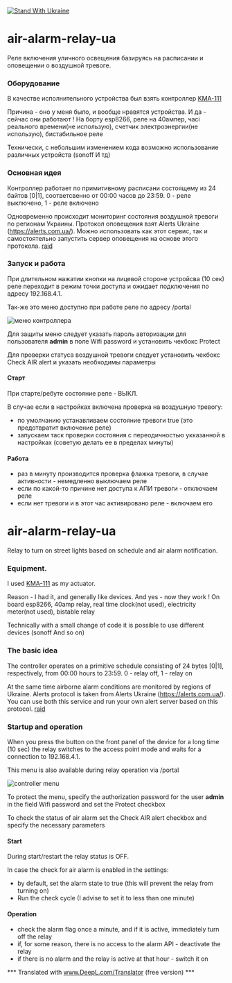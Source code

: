 [![Stand With Ukraine](https://raw.githubusercontent.com/vshymanskyy/StandWithUkraine/main/banner-direct-single.svg)](https://stand-with-ukraine.pp.ua/)

# air-alarm-relay-ua

Реле включения уличного освещения базируясь на расписании и оповещении о воздушной тревоге.

### Оборудование
В качестве исполнительного устройства был взять контроллер [KMA-111](https://www.bakler.com.ua/shop/wifi_energy_counter/kma_111_40_cn.html)

Причина - оно у меня было, и вообще нравятся устройства. И да - сейчас они работают !
На борту esp8266, реле на 40ампер, часі реального времени(не использую), счетчик электроэнергии(не использую), бистабильное реле

Технически, с небольшим изменением кода возможно использование различных устройств (sonoff И тд)


### Основная идея 
Контроллер работает по примитивному расписани состоящему из 24 байтов [0|1], соответсвенно от 00:00 часов до 23:59. 0 - реле выключено, 1 - реле включено

Одновременно происходит мониторинг состояния воздушной тревоги по регионам Украины.
Протокол оповещения взят Alerts Ukraine (https://alerts.com.ua/). Можно использовать как этот сервис, так и самостоятельно запустить сервер оповещения на основе этого протокола. [raid](https://github.com/and3rson/raid)


### Запуск и работа
При длительном нажатии кнопки на лицевой стороне устройсва (10 сек) реле переходит в режим точки доступа и ожидает подключения по адресу 192.168.4.1.

Так-же это меню доступно при работе реле по адресу /portal

![меню контроллера](https://github.com/sshumov/air-alarm-relay-ua/raw/master/img/airrelay.png)

Для защиты меню следует указать пароль авторизации для пользователя **admin** в поле Wifi password и установить чекбокс Protect

Для проверки статуса воздушной тревоги следует установить чекбокс Check AIR alert и указать необходимы параметры

#### Старт

При старте/ребуте состояние реле - ВЫКЛ.

В случае если в настройках включена проверка на воздушную тревогу:
- по умолчанию устанавливаем состояние тревоги true (это предотвратит включение реле)
- запускаем таск проверки состояния с переодичностью укказанной в настройках (советую делать ее в пределах минуты)

#### Работа
- раз в минуту производится проверка флажка тревоги, в случае активности - немедленно выключаем реле
- если по какой-то причине нет доступа к АПИ тревоги - отключаем реле 
- если нет тревоги и в этот час активировано реле - включаем его




# air-alarm-relay-ua

Relay to turn on street lights based on schedule and air alarm notification.

### Equipment.
I used [KMA-111](https://www.bakler.com.ua/shop/wifi_energy_counter/kma_111_40_cn.html) as my actuator.

Reason - I had it, and generally like devices. And yes - now they work !
On board esp8266, 40amp relay, real time clock(not used), electricity meter(not used), bistable relay

Technically with a small change of code it is possible to use different devices (sonoff And so on)


### The basic idea 
The controller operates on a primitive schedule consisting of 24 bytes [0|1], respectively, from 00:00 hours to 23:59. 0 - relay off, 1 - relay on

At the same time airborne alarm conditions are monitored by regions of Ukraine.
Alerts protocol is taken from Alerts Ukraine (https://alerts.com.ua/). You can use both this service and run your own alert server based on this protocol. [raid](https://github.com/and3rson/raid)


### Startup and operation
When you press the button on the front panel of the device for a long time (10 sec) the relay switches to the access point mode and waits for a connection to 192.168.4.1.

This menu is also available during relay operation via /portal

![controller menu](https://github.com/sshumov/air-alarm-relay-ua/raw/master/img/airrelay.png)

To protect the menu, specify the authorization password for the user **admin** in the field Wifi password and set the Protect checkbox

To check the status of air alarm set the Check AIR alert checkbox and specify the necessary parameters

#### Start

During start/restart the relay status is OFF.

In case the check for air alarm is enabled in the settings:
- by default, set the alarm state to true (this will prevent the relay from turning on)
- Run the check cycle (I advise to set it to less than one minute)

#### Operation
- check the alarm flag once a minute, and if it is active, immediately turn off the relay
- if, for some reason, there is no access to the alarm API - deactivate the relay 
- if there is no alarm and the relay is active at that hour - switch it on

*** Translated with www.DeepL.com/Translator (free version) ***

